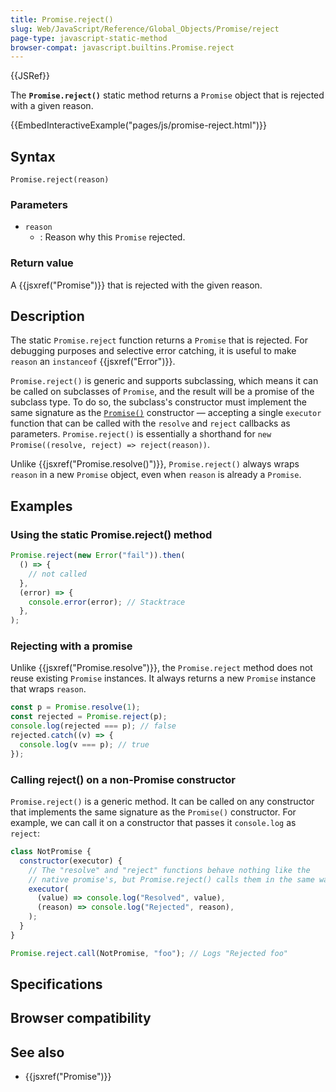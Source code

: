 ```yaml
---
title: Promise.reject()
slug: Web/JavaScript/Reference/Global_Objects/Promise/reject
page-type: javascript-static-method
browser-compat: javascript.builtins.Promise.reject
---
```


{{JSRef}}

The **`Promise.reject()`** static method returns a `Promise` object that is rejected with a given reason.

{{EmbedInteractiveExample("pages/js/promise-reject.html")}}

## Syntax

```js-nolint
Promise.reject(reason)
```

### Parameters

- `reason`
  - : Reason why this `Promise` rejected.

### Return value

A {{jsxref("Promise")}} that is rejected with the given reason.

## Description

The static `Promise.reject` function returns a `Promise` that is rejected. For debugging purposes and selective error catching, it is useful to make `reason` an `instanceof` {{jsxref("Error")}}.

`Promise.reject()` is generic and supports subclassing, which means it can be called on subclasses of `Promise`, and the result will be a promise of the subclass type. To do so, the subclass's constructor must implement the same signature as the [`Promise()`](/Web/JavaScript/Reference/Global_Objects/Promise/Promise) constructor — accepting a single `executor` function that can be called with the `resolve` and `reject` callbacks as parameters. `Promise.reject()` is essentially a shorthand for `new Promise((resolve, reject) => reject(reason))`.

Unlike {{jsxref("Promise.resolve()")}}, `Promise.reject()` always wraps `reason` in a new `Promise` object, even when `reason` is already a `Promise`.

## Examples

### Using the static Promise.reject() method

```js
Promise.reject(new Error("fail")).then(
  () => {
    // not called
  },
  (error) => {
    console.error(error); // Stacktrace
  },
);
```

### Rejecting with a promise

Unlike {{jsxref("Promise.resolve")}}, the `Promise.reject` method does not reuse existing `Promise` instances. It always returns a new `Promise` instance that wraps `reason`.

```js
const p = Promise.resolve(1);
const rejected = Promise.reject(p);
console.log(rejected === p); // false
rejected.catch((v) => {
  console.log(v === p); // true
});
```

### Calling reject() on a non-Promise constructor

`Promise.reject()` is a generic method. It can be called on any constructor that implements the same signature as the `Promise()` constructor. For example, we can call it on a constructor that passes it `console.log` as `reject`:

```js
class NotPromise {
  constructor(executor) {
    // The "resolve" and "reject" functions behave nothing like the
    // native promise's, but Promise.reject() calls them in the same way.
    executor(
      (value) => console.log("Resolved", value),
      (reason) => console.log("Rejected", reason),
    );
  }
}

Promise.reject.call(NotPromise, "foo"); // Logs "Rejected foo"
```

## Specifications



## Browser compatibility



## See also

- {{jsxref("Promise")}}
